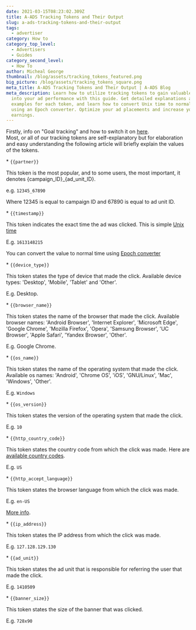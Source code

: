 ```yaml
---
date: 2021-03-15T08:23:02.309Z
title: A-ADS Tracking Tokens and Their Output
slug: a-ads-tracking-tokens-and-their-output
tags:
  - advertiser
category: How to
category_top_level:
  - Advertisers
  - Guides
category_second_level:
  - How To
author: Micheal George
thumbnail: /blog/assets/tracking_tokens_featured.png
big_picture: /blog/assets/tracking_tokens_square.png
meta_title: A-ADS Tracking Tokens and Their Output | A-ADS Blog
meta_description: Learn how to utilize tracking tokens to gain valuable insights
  into your ad performance with this guide. Get detailed explanations and
  examples for each token, and learn how to convert Unix time to normal time
  using an Epoch converter. Optimize your ad placements and increase your
  earnings.
---
```

Firstly, info on "Goal tracking" and how to switch it on [here](https://a-ads.com/blog/2019-10-16-why-do-i-need-goal-tracking-how-to-switch-it-on/).\
Most, or all of our tracking tokens are self-explanatory but for elaboration and easy understanding the following article will briefly explain the values of the tokens.

\* `{{partner}}`

This token is the most popular, and to some users, the most important, it denotes {campaign\_ID}\_{ad_unit_ID}.

e.g. `12345_67890`

Where 12345 is equal to campaign ID and 67890 is equal to ad unit ID.

\* `{{timestamp}}`

This token indicates the exact time the ad was clicked. This is simple [Unix time](https://en.wikipedia.org/wiki/Unix_time)

E.g. `1613148215`

You can convert the value to normal time using [Epoch converter](https://www.epochconverter.com/)

\* `{{device_type}}`

This token states the type of device that made the click. Available device types: 'Desktop', 'Mobile', 'Tablet' and 'Other'.

E.g. Desktop.

\* `{{browser_name}}`

This token states the name of the browser that made the click. Available browser names: 'Android Browser', 'Internet Explorer', 'Microsoft Edge', 'Google Chrome', 'Mozilla Firefox', 'Opera', 'Samsung Browser', 'UC Browser', 'Apple Safari', 'Yandex Browser', 'Other'.

E.g. Google Chrome.

\* `{{os_name}}`

This token states the name of the operating system that made the click. Available os names: 'Android', 'Chrome OS', 'iOS', 'GNU/Linux', 'Mac', 'Windows', 'Other'.

E.g. `Windows`

\*  `{{os_version}}`

This token states the version of the operating system that made the click.

E.g. `10`

\* `{{http_country_code}}`

This token states the country code from which the click was made. Here are [available country codes](https://dev.maxmind.com/geoip/legacy/codes/iso3166/).

E.g. `US`

\* `{{http_accept_language}}`

This token states the browser language from which the click was made.

E.g. `en-US`

[More info](https://developer.mozilla.org/en-US/docs/Web/HTTP/Headers/Accept-Language).

\* `{{ip_address}}`

This token states the IP address from which the click was made.

E.g. `127.128.129.130`

\* `{{ad_unit}}`

This token states the ad unit that is responsible for referring the user that made the click.

E.g. `1410509`

\* `{{banner_size}}`

This token states the size of the banner that was clicked.

E.g. `728x90`
